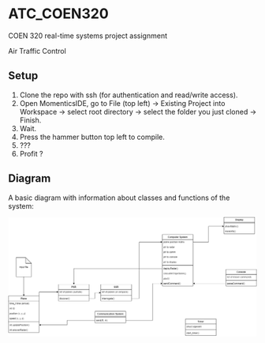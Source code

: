 # ATC_COEN320

COEN 320 real-time systems project assignment

Air Traffic Control

## Setup

1. Clone the repo with ssh (for authentication and read/write access).
2. Open MomenticsIDE, go to File (top left) -> Existing Project into Workspace -> select root directory -> select the folder you just cloned -> Finish.
3. Wait.
4. Press the hammer button top left to compile.
5. ???
6. Profit ?

## Diagram

A basic diagram with information about classes and functions of the system:

![Diagram](./diagram.png)
